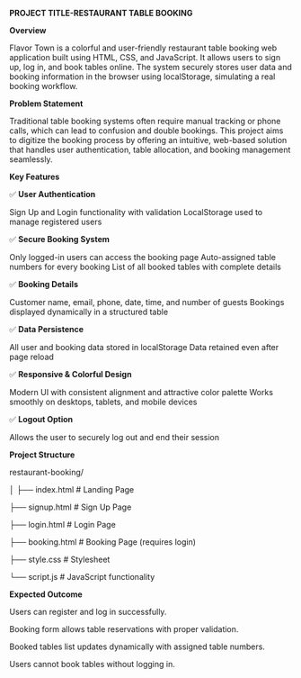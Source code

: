 **PROJECT TITLE-RESTAURANT TABLE BOOKING**

**Overview**

Flavor Town is a colorful and user-friendly restaurant table booking web application built using HTML, CSS, and JavaScript.
It allows users to sign up, log in, and book tables online.
The system securely stores user data and booking information in the browser using localStorage, simulating a real booking workflow.

**Problem Statement**

Traditional table booking systems often require manual tracking or phone calls, which can lead to confusion and double bookings.
This project aims to digitize the booking process by offering an intuitive, web-based solution that handles user authentication, table allocation, and booking management seamlessly.

**Key Features**

✅ **User Authentication**

Sign Up and Login functionality with validation
LocalStorage used to manage registered users

✅ **Secure Booking System**

Only logged-in users can access the booking page
Auto-assigned table numbers for every booking
List of all booked tables with complete details

✅ **Booking Details**

Customer name, email, phone, date, time, and number of guests
Bookings displayed dynamically in a structured table

✅ **Data Persistence**

All user and booking data stored in localStorage
Data retained even after page reload

✅ **Responsive & Colorful Design**

Modern UI with consistent alignment and attractive color palette
Works smoothly on desktops, tablets, and mobile devices

✅ **Logout Option**

Allows the user to securely log out and end their session

**Project Structure**

restaurant-booking/

│
├── index.html          # Landing Page

├── signup.html         # Sign Up Page

├── login.html          # Login Page

├── booking.html        # Booking Page (requires login)

├── style.css           # Stylesheet

└── script.js           # JavaScript functionality

**Expected Outcome**    

Users can register and log in successfully.

Booking form allows table reservations with proper validation.

Booked tables list updates dynamically with assigned table numbers.

Users cannot book tables without logging in.

